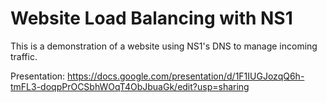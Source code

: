 # Website Load Balancing with NS1

This is a demonstration of a website using NS1's DNS to manage incoming traffic.

Presentation: https://docs.google.com/presentation/d/1F1IUGJozqQ6h-tmFL3-doqpPrOCSbhWOqT4ObJbuaGk/edit?usp=sharing
